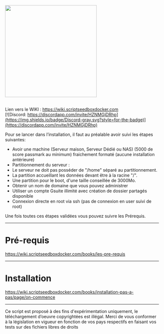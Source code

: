 <br /><img src="https://www.scriptseedboxdocker.com/wp-content/uploads/2020/09/ssd.png" width="300">
<br /><br />



Lien vers le WIKI :   https://wiki.scriptseedboxdocker.com          
[![Discord: https://discordapp.com/invite/HZNMGjDRhp](https://img.shields.io/badge/Discord-gray.svg?style=for-the-badge)](https://discordapp.com/invite/HZNMGjDRhp)


Pour se lancer dans l’installation, il faut au préalable avoir suivi les étapes suivantes:

- Avoir une machine (Serveur maison, Serveur Dédié ou NAS) (5000 de score passmark au minimum) fraichement formaté (aucune installation antérieure)
- Partitionnement du serveur :
- Le serveur ne doit pas posséder de "/home" séparé au partitionnement.
- La partition accueillant les données devant être à la racine "/".
- Une partition pour le boot, d'une taille conseillée de 3000Mo.
- Obtenir un nom de domaine que vous pouvez administrer
- Utiliser un compte Gsuite illimité avec création de dossier partagés disponible
- Connexion directe en root via ssh (pas de connexion en user suivi de root)

Une fois toutes ces étapes validées vous pouvez suivre les Prérequis.

***

# Pré-requis

https://wiki.scriptseedboxdocker.com/books/les-pre-requis

***

# Installation

https://wiki.scriptseedboxdocker.com/books/installation-pas-a-pas/page/on-commence

***


Ce script est proposé à des fins d'expérimentation uniquement, le téléchargement d’oeuvre copyrightées est illégal.
Merci de vous conformer à la législation en vigueur en fonction de vos pays respectifs en faisant vos tests sur des fichiers libres de droits
